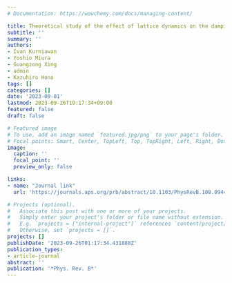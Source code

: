 ```yaml
---
# Documentation: https://wowchemy.com/docs/managing-content/

title: Theoretical study of the effect of lattice dynamics on the damping constant of FePt at finite temperature
subtitle: ''
summary: ''
authors:
- Ivan Kurniawan
- Yoshio Miura
- Guangzong Xing
- admin
- Kazuhiro Hono
tags: []
categories: []
date: '2023-09-01'
lastmod: 2023-09-26T10:17:34+09:00
featured: false
draft: false

# Featured image
# To use, add an image named `featured.jpg/png` to your page's folder.
# Focal points: Smart, Center, TopLeft, Top, TopRight, Left, Right, BottomLeft, Bottom, BottomRight.
image:
  caption: ''
  focal_point: ''
  preview_only: false

links:
- name: "Journal link"
  url: 'https://journals.aps.org/prb/abstract/10.1103/PhysRevB.108.094426'

# Projects (optional).
#   Associate this post with one or more of your projects.
#   Simply enter your project's folder or file name without extension.
#   E.g. `projects = ["internal-project"]` references `content/project/deep-learning/index.md`.
#   Otherwise, set `projects = []`.
projects: []
publishDate: '2023-09-26T01:17:34.431888Z'
publication_types:
- article-journal
abstract: ''
publication: '*Phys. Rev. B*'
---
```

